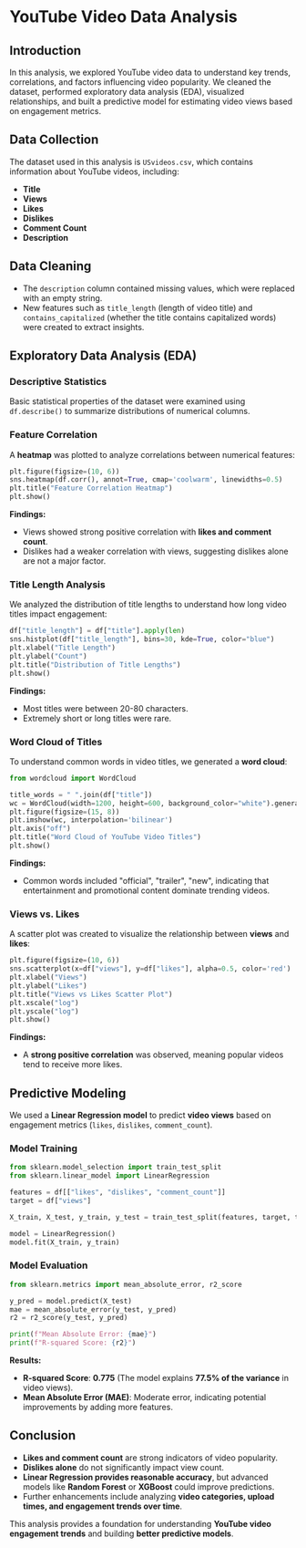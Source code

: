 # YouTube Video Data Analysis

## Introduction
In this analysis, we explored YouTube video data to understand key trends, correlations, and factors influencing video popularity. We cleaned the dataset, performed exploratory data analysis (EDA), visualized relationships, and built a predictive model for estimating video views based on engagement metrics.

## Data Collection
The dataset used in this analysis is `USvideos.csv`, which contains information about YouTube videos, including:
- **Title**
- **Views**
- **Likes**
- **Dislikes**
- **Comment Count**
- **Description**

## Data Cleaning
- The `description` column contained missing values, which were replaced with an empty string.
- New features such as `title_length` (length of video title) and `contains_capitalized` (whether the title contains capitalized words) were created to extract insights.

## Exploratory Data Analysis (EDA)

### Descriptive Statistics
Basic statistical properties of the dataset were examined using `df.describe()` to summarize distributions of numerical columns.

### Feature Correlation
A **heatmap** was plotted to analyze correlations between numerical features:
```python
plt.figure(figsize=(10, 6))
sns.heatmap(df.corr(), annot=True, cmap='coolwarm', linewidths=0.5)
plt.title("Feature Correlation Heatmap")
plt.show()
```
**Findings:**
- Views showed strong positive correlation with **likes and comment count**.
- Dislikes had a weaker correlation with views, suggesting dislikes alone are not a major factor.

### Title Length Analysis
We analyzed the distribution of title lengths to understand how long video titles impact engagement:
```python
df["title_length"] = df["title"].apply(len)
sns.histplot(df["title_length"], bins=30, kde=True, color="blue")
plt.xlabel("Title Length")
plt.ylabel("Count")
plt.title("Distribution of Title Lengths")
plt.show()
```
**Findings:**
- Most titles were between 20-80 characters.
- Extremely short or long titles were rare.

### Word Cloud of Titles
To understand common words in video titles, we generated a **word cloud**:
```python
from wordcloud import WordCloud

title_words = " ".join(df["title"])
wc = WordCloud(width=1200, height=600, background_color="white").generate(title_words)
plt.figure(figsize=(15, 8))
plt.imshow(wc, interpolation='bilinear')
plt.axis("off")
plt.title("Word Cloud of YouTube Video Titles")
plt.show()
```
**Findings:**
- Common words included "official", "trailer", "new", indicating that entertainment and promotional content dominate trending videos.

### Views vs. Likes
A scatter plot was created to visualize the relationship between **views** and **likes**:
```python
plt.figure(figsize=(10, 6))
sns.scatterplot(x=df["views"], y=df["likes"], alpha=0.5, color='red')
plt.xlabel("Views")
plt.ylabel("Likes")
plt.title("Views vs Likes Scatter Plot")
plt.xscale("log")
plt.yscale("log")
plt.show()
```
**Findings:**
- A **strong positive correlation** was observed, meaning popular videos tend to receive more likes.

## Predictive Modeling
We used a **Linear Regression model** to predict **video views** based on engagement metrics (`likes`, `dislikes`, `comment_count`).

### Model Training
```python
from sklearn.model_selection import train_test_split
from sklearn.linear_model import LinearRegression

features = df[["likes", "dislikes", "comment_count"]]
target = df["views"]

X_train, X_test, y_train, y_test = train_test_split(features, target, test_size=0.2, random_state=42)

model = LinearRegression()
model.fit(X_train, y_train)
```
### Model Evaluation
```python
from sklearn.metrics import mean_absolute_error, r2_score

y_pred = model.predict(X_test)
mae = mean_absolute_error(y_test, y_pred)
r2 = r2_score(y_test, y_pred)

print(f"Mean Absolute Error: {mae}")
print(f"R-squared Score: {r2}")
```

**Results:**
- **R-squared Score**: **0.775** (The model explains **77.5% of the variance** in video views).
- **Mean Absolute Error (MAE)**: Moderate error, indicating potential improvements by adding more features.

## Conclusion
- **Likes and comment count** are strong indicators of video popularity.
- **Dislikes alone** do not significantly impact view count.
- **Linear Regression provides reasonable accuracy**, but advanced models like **Random Forest** or **XGBoost** could improve predictions.
- Further enhancements include analyzing **video categories, upload times, and engagement trends over time**.

This analysis provides a foundation for understanding **YouTube video engagement trends** and building **better predictive models**.

